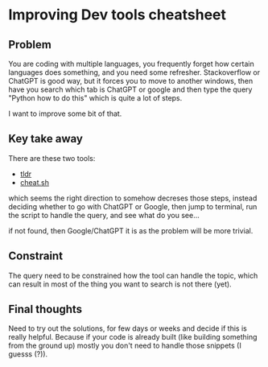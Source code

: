 # Improving Dev tools cheatsheet

## Problem

You are coding with multiple languages, you frequently forget how certain languages does something, and you need some refresher. Stackoverflow or ChatGPT is good way, but it forces you to move to another windows, then have you search which tab is ChatGPT or google and then type the query "Python how to do this" which is quite a lot of steps. 

I want to improve some bit of that. 

## Key take away

There are these two tools: 

- [tldr](https://github.com/tldr-pages/tldr)
- [cheat.sh](https://cheat.sh/)

which seems the right direction to somehow decreses those steps, instead deciding whether to go with ChatGPT or Google, then jump to terminal, run the script to handle the query, and see what do you see...

if not found, then Google/ChatGPT it is as the problem will be more trivial.

## Constraint

The query need to be constrained how the tool can handle the topic, which can result in most of the thing you want to search is not there (yet). 

## Final thoughts

Need to try out the solutions, for few days or weeks and decide if this is really helpful. Because if your code is already built (like building something from the ground up) mostly you don't need to handle those snippets (I guesss (?)).


